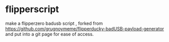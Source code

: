 # flipperscript
make a flipperzero badusb script , forked from https://github.com/grugnoymeme/flipperducky-badUSB-payload-generator and put into a git page for ease of access.

